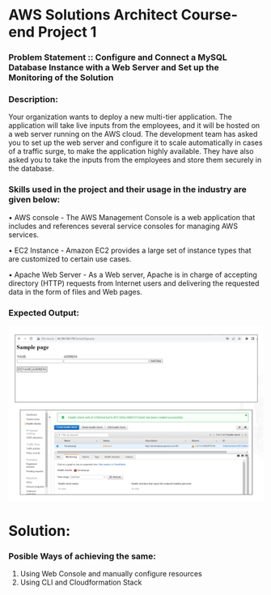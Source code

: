 # AWS Solutions Architect Course-end Project 1

### Problem Statement :: Configure and Connect a MySQL Database Instance with a Web Server and Set up the Monitoring of the Solution

### Description:

Your organization wants to deploy a new multi-tier application. The application will take live inputs from the employees, and it will be hosted on a web server running on the AWS cloud. The development team has asked you to set up the web server and configure it to scale automatically in cases of a traffic surge, to make the application highly available. They have also asked you to take the inputs from the employees and store them securely in the database.


### Skills used in the project and their usage in the industry are given below:

• AWS console - The AWS Management Console is a web application that includes and references several service consoles for managing AWS services.

• EC2 Instance - Amazon EC2 provides a large set of instance types that are customized to certain use cases.

• Apache Web Server - As a Web server, Apache is in charge of accepting directory (HTTP) requests from Internet users and delivering the requested data in the form of files and Web pages.

### Expected Output: 

![alt text](https://github.com/jangraviren/sac03-project01/blob/main/images/expected-output.png?raw=true)


# Solution:


 
### Posible Ways of achieving the same:

 1. Using Web Console and manually configure resources
 2. Using CLI and Cloudformation Stack